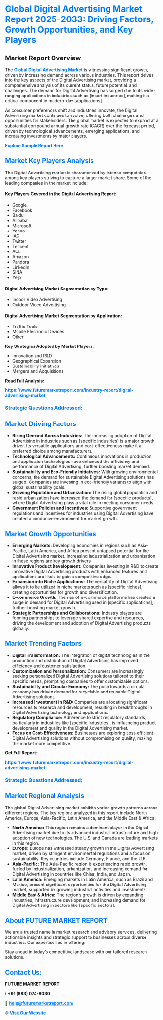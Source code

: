 <h1 style="color: #007BFF;">Global Digital Advertising Market Report 2025-2033: Driving Factors, Growth Opportunities, and Key Players</h1>

<section id="overview">
<h2>Market Report Overview</h2>
<p>The <a href="https://www.futuremarketreport.com/industry-report/digital-advertising-market" style="color: #007BFF; text-decoration: none;"><strong>Global Digital Advertising Market</strong></a> is witnessing significant growth, driven by increasing demand across various industries. This report delves into the key aspects of the Digital Advertising market, providing a comprehensive analysis of its current status, future potential, and challenges. The demand for Digital Advertising has surged due to its wide-ranging applications in industries such as [insert industries], making it a critical component in modern-day [applications].</p>
<p>As consumer preferences shift and industries innovate, the Digital Advertising market continues to evolve, offering both challenges and opportunities for stakeholders. The global market is expected to expand at a substantial compound annual growth rate (CAGR) over the forecast period, driven by technological advancements, emerging applications, and increasing investments by major players.</p>
</section>

<section id="overview">
<p><a href="https://www.futuremarketreport.com/request-sample/reportId=105800" style="color: #007BFF; text-decoration: none;"><strong>Explore Sample Report Here</strong></a></p>
</section>

<section id="key-players">
<h2 style="color: #007BFF;">Market Key Players Analysis</h2>
<p>The Digital Advertising market is characterized by intense competition among key players striving to capture a larger market share. Some of the leading companies in the market include:</p>
<h4>Key Players Covered in the Digital Advertising Report:</h4>
<ul><li>Google</li><li>Facebook</li><li>Baidu</li><li>Alibaba</li><li>Microsoft</li><li>Yahoo</li><li>IAC</li><li>Twitter</li><li>Tencent</li><li>AOL</li><li>Amazon</li><li>Pandora</li><li>LinkedIn</li><li>SINA</li><li>Yelp</li></ul>
<h4>Digital Advertising Market Segmentation by Type:</h4>
<ul><li>Indoor Video Advertising</li><li>Outdoor Video Advertising</li></ul>

<h4>Digital Advertising Market Segmentation by Application:</h4>
<ul><li>Traffic Tools</li><li>Mobile Electronic Devices</li><li>Other</li></ul>
<p><strong>Key Strategies Adopted by Market Players:</strong></p>
<ul>
<li>Innovation and R&D</li>
<li>Geographical Expansion</li>
<li>Sustainability Initiatives</li>
<li>Mergers and Acquisitions</li>
</ul>
</section>

<section>
<p><strong>Read Full Analysis: </strong></p><a href="https://www.futuremarketreport.com/industry-report/digital-advertising-market" style="color: #007BFF; text-decoration: none;"><strong>https://www.futuremarketreport.com/industry-report/digital-advertising-market</strong></a>
<h3 style="color: #007BFF;">Strategic Questions Addressed:</h3>
</section>

<section id="driving-factors">
<h2 style="color: #007BFF;">Market Driving Factors</h2>
<ul>
<li><strong>Rising Demand Across Industries:</strong> The increasing adoption of Digital Advertising in industries such as [specific industries] is a major growth driver. Its versatile applications and cost-effectiveness make it a preferred choice among manufacturers.</li>
<li><strong>Technological Advancements:</strong> Continuous innovations in production and application technologies have enhanced the efficiency and performance of Digital Advertising, further boosting market demand.</li>
<li><strong>Sustainability and Eco-Friendly Initiatives:</strong> With growing environmental concerns, the demand for sustainable Digital Advertising solutions has surged. Companies are investing in eco-friendly variants to align with global sustainability goals.</li>
<li><strong>Growing Population and Urbanization:</strong> The rising global population and rapid urbanization have increased the demand for [specific products], where Digital Advertising plays a vital role in meeting consumer needs.</li>
<li><strong>Government Policies and Incentives:</strong> Supportive government regulations and incentives for industries using Digital Advertising have created a conducive environment for market growth.</li>
</ul>
</section>

<section id="growth-opportunities">
<h2 style="color: #007BFF;">Market Growth Opportunities</h2>
<ul>
<li><strong>Emerging Markets:</strong> Developing economies in regions such as Asia-Pacific, Latin America, and Africa present untapped potential for the Digital Advertising market. Increasing industrialization and urbanization in these regions are key growth drivers.</li>
<li><strong>Innovative Product Development:</strong> Companies investing in R&D to create innovative Digital Advertising products with enhanced features and applications are likely to gain a competitive edge.</li>
<li><strong>Expansion into Niche Applications:</strong> The versatility of Digital Advertising allows it to be utilized in niche markets such as [specific niches], creating opportunities for growth and diversification.</li>
<li><strong>E-commerce Growth:</strong> The rise of e-commerce platforms has created a surge in demand for Digital Advertising used in [specific applications], further boosting market growth.</li>
<li><strong>Strategic Partnerships and Collaborations:</strong> Industry players are forming partnerships to leverage shared expertise and resources, driving the development and adoption of Digital Advertising products globally.</li>
</ul>
</section>

<section id="trending-factors">
<h2 style="color: #007BFF;">Market Trending Factors</h2>
<ul>
<li><strong>Digital Transformation:</strong> The integration of digital technologies in the production and distribution of Digital Advertising has improved efficiency and customer satisfaction.</li>
<li><strong>Customization and Personalization:</strong> Consumers are increasingly seeking personalized Digital Advertising solutions tailored to their specific needs, prompting companies to offer customizable options.</li>
<li><strong>Sustainability and Circular Economy:</strong> The push towards a circular economy has driven demand for recyclable and reusable Digital Advertising solutions.</li>
<li><strong>Increased Investment in R&D:</strong> Companies are allocating significant resources to research and development, resulting in breakthroughs in Digital Advertising technology and applications.</li>
<li><strong>Regulatory Compliance:</strong> Adherence to strict regulatory standards, particularly in industries like [specific industries], is influencing product development and quality in the Digital Advertising market.</li>
<li><strong>Focus on Cost-Effectiveness:</strong> Businesses are exploring cost-efficient Digital Advertising solutions without compromising on quality, making the market more competitive.</li>
</ul>
</section>

<section>
<p><strong>Get Full Report: </strong></p><a href="https://www.futuremarketreport.com/industry-report/digital-advertising-market" style="color: #007BFF; text-decoration: none;"><strong>https://www.futuremarketreport.com/industry-report/digital-advertising-market</strong></a>
<h3 style="color: #007BFF;">Strategic Questions Addressed:</h3>
</section>


<section id="regional-analysis">
<h2 style="color: #007BFF;">Market Regional Analysis</h2>
<p>The global Digital Advertising market exhibits varied growth patterns across different regions. The key regions analyzed in this report include North America, Europe, Asia-Pacific, Latin America, and the Middle East & Africa:</p>
<ul>
<li><strong>North America:</strong> This region remains a dominant player in the Digital Advertising market due to its advanced industrial infrastructure and high adoption of new technologies. The U.S. and Canada are leading markets in this region.</li>
<li><strong>Europe:</strong> Europe has witnessed steady growth in the Digital Advertising market, driven by stringent environmental regulations and a focus on sustainability. Key countries include Germany, France, and the U.K.</li>
<li><strong>Asia-Pacific:</strong> The Asia-Pacific region is experiencing rapid growth, fueled by industrialization, urbanization, and increasing demand for Digital Advertising in countries like China, India, and Japan.</li>
<li><strong>Latin America:</strong> Emerging markets in Latin America, such as Brazil and Mexico, present significant opportunities for the Digital Advertising market, supported by growing industrial activities and investments.</li>
<li><strong>Middle East & Africa:</strong> The region’s growth is driven by expanding industries, infrastructure development, and increasing demand for Digital Advertising in sectors like [specific sectors].</li>
</ul>
</section>

<footer>
<h2 style="color: #007BFF;">About FUTURE MARKET REPORT</h2>
<p>We are a trusted name in market research and advisory services, delivering actionable insights and strategic support to businesses across diverse industries. Our expertise lies in offering:</p>

<p>Stay ahead in today’s competitive landscape with our tailored research solutions.</p>

<h2 style="color: #007BFF;">Contact Us:</h2>
<p><strong>FUTURE MARKET REPORT</strong></p>
<p>📞 <strong>+91 (883) 074-8030</strong></p>
<p>📧 <strong><a href="mailto:help@futuremarketreport.com" style="color: #007BFF;">help@futuremarketreport.com</a></strong></p>
<p>🌐 <strong><a href="https://www.futuremarketreport.com/" style="color: #007BFF;">Visit Our Website</a></strong></p>
</footer>